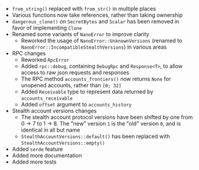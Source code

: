 * `from_string()` replaced with `from_str()` in multiple places
* Various functions now take references, rather than taking ownership
* `dangerous_clone()` on `SecretBytes` and `Scalar` has been removed in favor of implementing `Clone`
* Renamed some variants of `NanoError` to improve clarity
    * Reworked the usage of `NanoError::UnknownVersions` (renamed to `NanoError::IncompatibleStealthVersions`) in various areas
* RPC changes
    * Reworked `RpcError`
    * Added `rpc::debug`, containing `DebugRpc` and `Response<T>`, to allow access to raw json requests and responses
    * The RPC method `accounts_frontiers()` now returns `None` for unopened accounts, rather than `[0; 32]`
    * Added `Receivable` type to represent data returned by `accounts_receivable`
    * Added `offset` argument to `accounts_history`
* Stealth account versions changes
    * The stealth account protocol versions have been shifted by one from 0 -> 7 to 1 -> 8. The "new" version `1` is the "old" version `0`, and is identical in all but name
    * `StealthAccountVersions::default()` has been replaced with `StealthAccountVersions::empty()`
* Added `serde` feature
* Added more documentation
* Added more tests